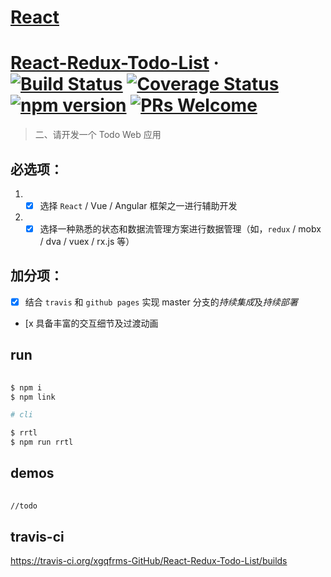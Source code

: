 # [React](https://facebook.github.io/react/) 



# [React-Redux-Todo-List](https://react-redux-todo-list.xgqfrms.xyz/) &middot; [![Build Status](https://img.shields.io/travis/xgqfrms-GitHub/React-Redux-Todo-List/master.svg?style=flat)](https://travis-ci.org/xgqfrms-GitHub/React-Redux-Todo-List) [![Coverage Status](https://img.shields.io/coveralls/xgqfrms-GitHub/React-Redux-Todo-List/master.svg?style=flat)](https://coveralls.io/github/xgqfrms-GitHub/React-Redux-Todo-List?branch=master) [![npm version](https://img.shields.io/npm/v/React-Redux-Todo-List.svg?style=flat)](https://www.npmjs.com/package/React-Redux-Todo-List) [![PRs Welcome](https://img.shields.io/badge/PRs-welcome-brightgreen.svg)](CONTRIBUTING.md#pull-requests)

> 二、请开发一个 Todo Web 应用

## 必选项：
1. - [x] 选择 `React` / Vue / Angular 框架之一进行辅助开发
2. - [x] 选择一种熟悉的状态和数据流管理方案进行数据管理（如，`redux` / mobx / dva / vuex / rx.js 等）

## 加分项：
- [x] 结合 `travis` 和 `github pages` 实现 master 分支的*持续集成*及*持续部署*
- [x 具备丰富的交互细节及过渡动画


## run

```sh
    
$ npm i
$ npm link

# cli

$ rrtl 
$ npm run rrtl
```


## demos

```sh
    
//todo
```




## travis-ci

https://travis-ci.org/xgqfrms-GitHub/React-Redux-Todo-List/builds





